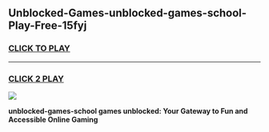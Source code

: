 
## Unblocked-Games-unblocked-games-school-Play-Free-15fyj
<h3>
<a href="https://premium76.site?title=unblocked-games-school&ref=23A">CLICK TO PLAY</a></h3>
<hr>

<h3>
<a href="https://premium76.site?title=unblocked-games-school&ref=23A">CLICK 2 PLAY</a>
  
</h3>

<a href="https://premium76.site?title=unblocked-games-school&ref=23A"><img src="https://clearcache.store/games.png"></a>


**unblocked-games-school games unblocked: Your Gateway to Fun and Accessible Online Gaming**
